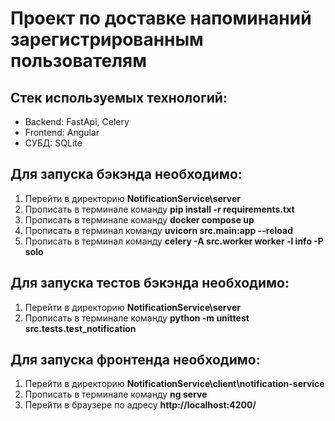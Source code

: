 # Проект по доставке напоминаний зарегистрированным пользователям

## Стек используемых технологий:
* Backend: FastApi, Celery
* Frontend: Angular
* СУБД: SQLite

## Для запуска бэкэнда необходимо:
1. Перейти в директорию **NotificationService\server**
2. Прописать в терминале команду **pip install -r requirements.txt**
3. Прописать в терминале команду **docker compose up**
4. Прописать в терминал команду **uvicorn src.main:app --reload**
5. Прописать в терминал команду **celery -A src.worker worker -l info -P solo**

## Для запуска тестов бэкэнда необходимо:
1. Перейти в директорию **NotificationService\server**
2. Прописать в терминале команду **python -m unittest src.tests.test_notification**

## Для запуска фронтенда необходимо:
1. Перейти в директорию **NotificationService\client\notification-service**
2. Прописать в терминале команду **ng serve**
3. Перейти в браузере по адресу **http://localhost:4200/**

